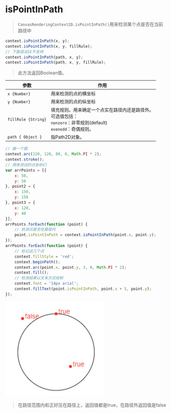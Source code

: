 # isPointInPath

> `CanvasRenderingContext2D.isPointInPath()`用来检测某个点是否在当前路径中

```js
context.isPointInPath(x, y);
context.isPointInPath(x, y, fillRule);
// 下面语法IE不支持
context.isPointInPath(path, x, y);
context.isPointInPath(path, x, y, fillRule);
```

> 此方法返回Boolean值。

|参数 | 作用|
|----|----|
`x {Number}`| 用来检测的点的横坐标
`y {Number}`|  用来检测的点的纵坐标
`fillRule {String}`|  填充规则。用来确定一个点实在路径内还是路径外。<br/>可选值包括：<br> `nonzero`：非零规则(default)<br> `evenodd`：奇偶规则。
`path { Object }`|  指Path2D对象。

```js
// 画一个圆
context.arc(120, 120, 80, 0, Math.PI * 2);
context.stroke();
// 用来测试的点坐标们
var arrPoints = [{
    x: 50,
    y: 50
}, point2 = {
    x: 150,
    y: 150
}, point3 = {
    x: 120,
    y: 40
}];
arrPoints.forEach(function (point) {
    // 检测点是否在路径内
    point.isPointInPath = context.isPointInPath(point.x, point.y);
});
arrPoints.forEach(function (point) {
    // 标记这几个点
    context.fillStyle = 'red';
    context.beginPath();
    context.arc(point.x, point.y, 3, 0, Math.PI * 2);
    context.fill();
    // 检测结果以文本方式绘制
    context.font = '14px arial';
    context.fillText(point.isPointInPath, point.x + 5, point.y);
});
```

![](./__assets__/isPointInPath-2022-03-29-16-21-20.png)

> 在路径范围内和正好压在路径上，返回值都是true，在路径外返回值是false
